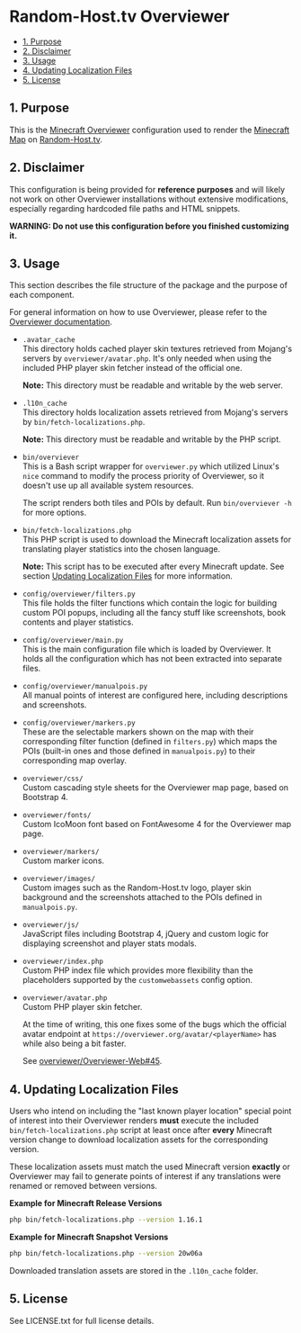 # Random-Host.tv Overviewer

<!-- TOC -->
* [1. Purpose](#1-purpose)
* [2. Disclaimer](#2-disclaimer)
* [3. Usage](#3-usage)
* [4. Updating Localization Files](#4-updating-localization-files)
* [5. License](#5-license)
<!-- TOC -->

## 1. Purpose

This is the [Minecraft Overviewer][1] configuration used to render the
[Minecraft Map][2] on [Random-Host.tv][3].

## 2. Disclaimer

This configuration is being provided for **reference purposes** and will likely
not work on other Overviewer installations without extensive modifications,
especially regarding hardcoded file paths and HTML snippets.

**WARNING: Do not use this configuration before you finished customizing it.**

## 3. Usage

This section describes the file structure of the package and the purpose of each
component.

For general information on how to use Overviewer, please refer to the
[Overviewer documentation][4]. 

* `.avatar_cache`  
  This directory holds cached player skin textures retrieved from Mojang's
  servers by `overviewer/avatar.php`. It's only needed when using the included
  PHP player skin fetcher instead of the official one.
  
  **Note:** This directory must be readable and writable by the web server.
  
* `.l10n_cache`  
  This directory holds localization assets retrieved from Mojang's servers by
  `bin/fetch-localizations.php`.
  
  **Note:** This directory must be readable and writable by the PHP script.

* `bin/overviever`  
  This is a Bash script wrapper for `overviewer.py` which utilized Linux's `nice`
  command to modify the process priority of Overviewer, so it doesn't use up all
  available system resources.
  
  The script renders both tiles and POIs by default. Run `bin/overviever -h` for
  more options. 
  
* `bin/fetch-localizations.php`  
  This PHP script is used to download the Minecraft localization assets for
  translating player statistics into the chosen language.
  
  **Note:** This script has to be executed after every Minecraft update. See section
  [Updating Localization Files](#updating-localization-files) for more information.
  
* `config/overviewer/filters.py`  
  This file holds the filter functions which contain the logic for building custom
  POI popups, including all the fancy stuff like screenshots, book contents and
  player statistics.
 
* `config/overviewer/main.py`  
  This is the main configuration file which is loaded by Overviewer. It holds all
  the configuration which has not been extracted into separate files.
  
* `config/overviewer/manualpois.py`  
  All manual points of interest are configured here, including descriptions and
  screenshots.
  
* `config/overviewer/markers.py`  
  These are the selectable markers shown on the map with their corresponding
  filter function (defined in `filters.py`) which maps the POIs (built-in ones
  and those defined in `manualpois.py`) to their corresponding map overlay.
  
* `overviewer/css/`  
  Custom cascading style sheets for the Overviewer map page, based on Bootstrap 4.
  
* `overviewer/fonts/`  
  Custom IcoMoon font based on FontAwesome 4 for the Overviewer map page.
  
* `overviewer/markers/`  
  Custom marker icons.
  
* `overviewer/images/`  
  Custom images such as the Random-Host.tv logo, player skin background and the
  screenshots attached to the POIs defined in `manualpois.py`.
  
* `overviewer/js/`  
  JavaScript files including Bootstrap 4, jQuery and custom logic for displaying
  screenshot and player stats modals.
  
* `overviewer/index.php`  
  Custom PHP index file which provides more flexibility than the placeholders
  supported by the `customwebassets` config option. 
  
* `overviewer/avatar.php`  
  Custom PHP player skin fetcher.
  
  At the time of writing, this one fixes some of the bugs which the official
  avatar endpoint at `https://overviewer.org/avatar/<playerName>` has while also
  being a bit faster.
  
  See [overviewer/Overviewer-Web#45][5].

## 4. Updating Localization Files

Users who intend on including the "last known player location" special
point of interest into their Overviewer renders **must** execute the included
`bin/fetch-localizations.php` script at least once after **every** Minecraft
version change to download localization assets for the corresponding version.

These localization assets must match the used Minecraft version **exactly** or
Overviewer may fail to generate points of interest if any translations were
renamed or removed between versions.

**Example for Minecraft Release Versions**

```bash
php bin/fetch-localizations.php --version 1.16.1
```

**Example for Minecraft Snapshot Versions**

```bash
php bin/fetch-localizations.php --version 20w06a
```

Downloaded translation assets are stored in the `.l10n_cache` folder. 

## 5. License

See LICENSE.txt for full license details.

[1]: https://github.com/overviewer/Minecraft-Overviewer/
[2]: https://random-host.tv/games/minecraft/overviewer/
[3]: https://random-host.tv/
[4]: https://docs.overviewer.org/en/latest/
[5]: https://github.com/overviewer/Overviewer-Web/issues/45
